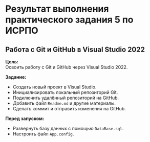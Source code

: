 # Результат выполнения практического задания 5 по ИСРПО

## Работа с Git и GitHub в Visual Studio 2022

**Цель:**  
Освоить работу с Git и GitHub через Visual Studio 2022.

**Задание:**
- Создать новый проект в Visual Studio.
- Инициализировать локальный репозиторий Git.
- Подключить удалённый репозиторий на GitHub.
- Добавить файл `Readme.md` и другие материалы.
- Сделать коммит и отправить изменения на GitHub.

**Перед запуском:**
- Развернуть базу данных с помощью `DataBase.sql`.
- Настроить файл `App.config`.
